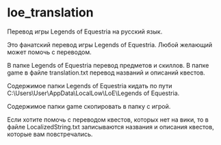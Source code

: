 # loe_translation
Перевод игры Legends of Equestria на русский язык.

Это фанатский перевод игры Legends of Equestria. Любой желающий может помочь с переводом.

В папке Legends of Equestria перевод предметов и скиллов. В папке game в файле translation.txt перевод названий и описаний квестов.

Содержимое папки Legends of Equestria кидать по пути C:\Users\User\AppData\LocalLow\LoE\Legends of Equestria.


Содержимое папки game скопировать в папку с игрой.

Если хотите помочь с переводом квестов, которых нет на вики, то в файле LocalizedString.txt записываются названия и описания квестов, которые вам повстречались.
